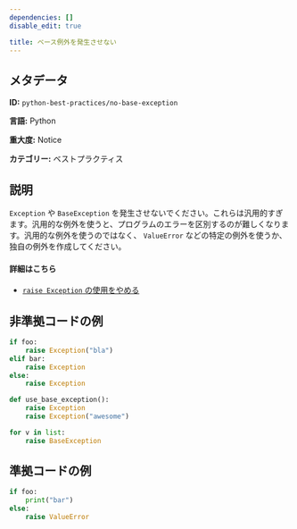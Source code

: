 ```yaml
---
dependencies: []
disable_edit: true

title: ベース例外を発生させない
---
```

## メタデータ
**ID:** `python-best-practices/no-base-exception`

**言語:** Python

**重大度:** Notice

**カテゴリー:** ベストプラクティス

## 説明
`Exception` や `BaseException` を発生させないでください。これらは汎用的すぎます。汎用的な例外を使うと、プログラムのエラーを区別するのが難しくなります。汎用的な例外を使うのではなく、 `ValueError` などの特定の例外を使うか、独自の例外を作成してください。

#### 詳細はこちら

 - [`raise Exception` の使用をやめる](https://jerrynsh.com/stop-using-exceptions-like-this-in-python/#2-stop-using-raise-exception)

## 非準拠コードの例
```python
if foo:
    raise Exception("bla")
elif bar:
    raise Exception
else:
    raise Exception
```

```python
def use_base_exception():
    raise Exception
    raise Exception("awesome")
```

```python
for v in list:
    raise BaseException
```

## 準拠コードの例
```python
if foo:
    print("bar")
else:
    raise ValueError
```

